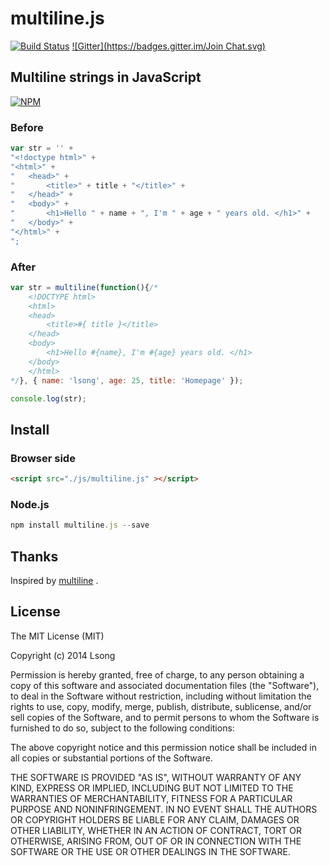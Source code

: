 # multiline.js

[![Build Status](https://travis-ci.org/song940/multiline.js.svg?branch=master)](https://travis-ci.org/song940/multiline.js) [![Gitter](https://badges.gitter.im/Join Chat.svg)](https://gitter.im/song940/multiline.js?utm_source=badge&utm_medium=badge&utm_campaign=pr-badge&utm_content=badge)

## Multiline strings in JavaScript

[![NPM](https://nodei.co/npm/multiline.js.png)](https://nodei.co/npm/multiline.js/)

### Before

```js
var str = '' +
"<!doctype html>" +
"<html>" +
"	<head>" +
"		<title>" + title + "</title>" +
"	</head>" +
"	<body>" +
"		<h1>Hello " + name + ", I'm " + age + " years old. </h1>" +
"	</body>" +
"</html>" +
";
```

### After

```js
var str = multiline(function(){/*
	<!DOCTYPE html>
	<html>
	<head>
		<title>#{ title }</title>
	</head>
	<body>
		<h1>Hello #{name}, I'm #{age} years old. </h1>
	</body>
	</html>
*/}, { name: 'lsong', age: 25, title: 'Homepage' });

console.log(str);
```

## Install

### Browser side

```html
<script src="./js/multiline.js" ></script>
```

### Node.js

```js
npm install multiline.js --save
```

## Thanks

Inspired by [multiline](https://github.com/sindresorhus/multiline) .

## License

The MIT License (MIT)

Copyright (c) 2014 Lsong

Permission is hereby granted, free of charge, to any person obtaining a copy
of this software and associated documentation files (the "Software"), to deal
in the Software without restriction, including without limitation the rights
to use, copy, modify, merge, publish, distribute, sublicense, and/or sell
copies of the Software, and to permit persons to whom the Software is
furnished to do so, subject to the following conditions:

The above copyright notice and this permission notice shall be included in all
copies or substantial portions of the Software.

THE SOFTWARE IS PROVIDED "AS IS", WITHOUT WARRANTY OF ANY KIND, EXPRESS OR
IMPLIED, INCLUDING BUT NOT LIMITED TO THE WARRANTIES OF MERCHANTABILITY,
FITNESS FOR A PARTICULAR PURPOSE AND NONINFRINGEMENT. IN NO EVENT SHALL THE
AUTHORS OR COPYRIGHT HOLDERS BE LIABLE FOR ANY CLAIM, DAMAGES OR OTHER
LIABILITY, WHETHER IN AN ACTION OF CONTRACT, TORT OR OTHERWISE, ARISING FROM,
OUT OF OR IN CONNECTION WITH THE SOFTWARE OR THE USE OR OTHER DEALINGS IN THE
SOFTWARE.
